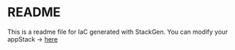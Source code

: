 # README
This is a readme file for IaC generated with StackGen.
You can modify your appStack -> [here](http://main.dev.stackgen.com/appstacks/d5608b07-095f-471c-aef0-4629f23c70e7)
